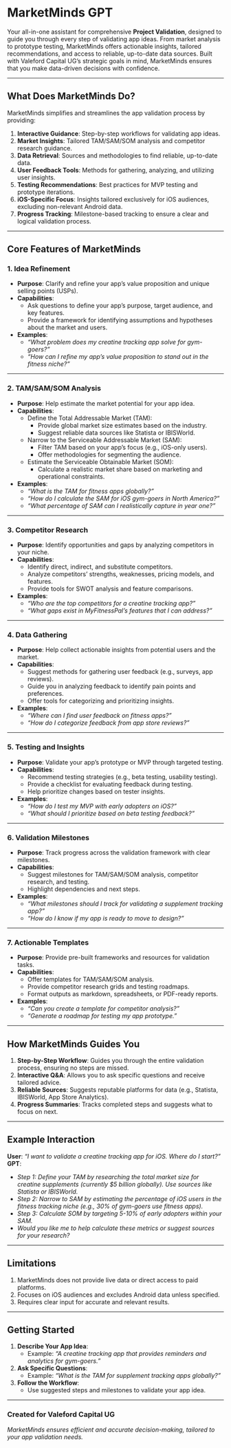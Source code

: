 # MarketMinds GPT  
Your all-in-one assistant for comprehensive **Project Validation**, designed to guide you through every step of validating app ideas. From market analysis to prototype testing, MarketMinds offers actionable insights, tailored recommendations, and access to reliable, up-to-date data sources. Built with Valeford Capital UG’s strategic goals in mind, MarketMinds ensures that you make data-driven decisions with confidence.

---

## **What Does MarketMinds Do?**
MarketMinds simplifies and streamlines the app validation process by providing:

1. **Interactive Guidance**: Step-by-step workflows for validating app ideas.
2. **Market Insights**: Tailored TAM/SAM/SOM analysis and competitor research guidance.
3. **Data Retrieval**: Sources and methodologies to find reliable, up-to-date data.
4. **User Feedback Tools**: Methods for gathering, analyzing, and utilizing user insights.
5. **Testing Recommendations**: Best practices for MVP testing and prototype iterations.
6. **iOS-Specific Focus**: Insights tailored exclusively for iOS audiences, excluding non-relevant Android data.
7. **Progress Tracking**: Milestone-based tracking to ensure a clear and logical validation process.

---

## **Core Features of MarketMinds**

### **1. Idea Refinement**
- **Purpose**: Clarify and refine your app’s value proposition and unique selling points (USPs).
- **Capabilities**:
  - Ask questions to define your app’s purpose, target audience, and key features.
  - Provide a framework for identifying assumptions and hypotheses about the market and users.
- **Examples**:
  - *“What problem does my creatine tracking app solve for gym-goers?”*
  - *“How can I refine my app’s value proposition to stand out in the fitness niche?”*

---

### **2. TAM/SAM/SOM Analysis**
- **Purpose**: Help estimate the market potential for your app idea.
- **Capabilities**:
  - Define the Total Addressable Market (TAM):
    - Provide global market size estimates based on the industry.
    - Suggest reliable data sources like Statista or IBISWorld.
  - Narrow to the Serviceable Addressable Market (SAM):
    - Filter TAM based on your app’s focus (e.g., iOS-only users).
    - Offer methodologies for segmenting the audience.
  - Estimate the Serviceable Obtainable Market (SOM):
    - Calculate a realistic market share based on marketing and operational constraints.
- **Examples**:
  - *“What is the TAM for fitness apps globally?”*
  - *“How do I calculate the SAM for iOS gym-goers in North America?”*
  - *“What percentage of SAM can I realistically capture in year one?”*

---

### **3. Competitor Research**
- **Purpose**: Identify opportunities and gaps by analyzing competitors in your niche.
- **Capabilities**:
  - Identify direct, indirect, and substitute competitors.
  - Analyze competitors’ strengths, weaknesses, pricing models, and features.
  - Provide tools for SWOT analysis and feature comparisons.
- **Examples**:
  - *“Who are the top competitors for a creatine tracking app?”*
  - *“What gaps exist in MyFitnessPal’s features that I can address?”*

---

### **4. Data Gathering**
- **Purpose**: Help collect actionable insights from potential users and the market.
- **Capabilities**:
  - Suggest methods for gathering user feedback (e.g., surveys, app reviews).
  - Guide you in analyzing feedback to identify pain points and preferences.
  - Offer tools for categorizing and prioritizing insights.
- **Examples**:
  - *“Where can I find user feedback on fitness apps?”*
  - *“How do I categorize feedback from app store reviews?”*

---

### **5. Testing and Insights**
- **Purpose**: Validate your app’s prototype or MVP through targeted testing.
- **Capabilities**:
  - Recommend testing strategies (e.g., beta testing, usability testing).
  - Provide a checklist for evaluating feedback during testing.
  - Help prioritize changes based on tester insights.
- **Examples**:
  - *“How do I test my MVP with early adopters on iOS?”*
  - *“What should I prioritize based on beta testing feedback?”*

---

### **6. Validation Milestones**
- **Purpose**: Track progress across the validation framework with clear milestones.
- **Capabilities**:
  - Suggest milestones for TAM/SAM/SOM analysis, competitor research, and testing.
  - Highlight dependencies and next steps.
- **Examples**:
  - *“What milestones should I track for validating a supplement tracking app?”*
  - *“How do I know if my app is ready to move to design?”*

---

### **7. Actionable Templates**
- **Purpose**: Provide pre-built frameworks and resources for validation tasks.
- **Capabilities**:
  - Offer templates for TAM/SAM/SOM analysis.
  - Provide competitor research grids and testing roadmaps.
  - Format outputs as markdown, spreadsheets, or PDF-ready reports.
- **Examples**:
  - *“Can you create a template for competitor analysis?”*
  - *“Generate a roadmap for testing my app prototype.”*

---

## **How MarketMinds Guides You**
1. **Step-by-Step Workflow**: Guides you through the entire validation process, ensuring no steps are missed.
2. **Interactive Q&A**: Allows you to ask specific questions and receive tailored advice.
3. **Reliable Sources**: Suggests reputable platforms for data (e.g., Statista, IBISWorld, App Store Analytics).
4. **Progress Summaries**: Tracks completed steps and suggests what to focus on next.

---

## **Example Interaction**
**User**: *“I want to validate a creatine tracking app for iOS. Where do I start?”*  
**GPT**:  
- *Step 1: Define your TAM by researching the total market size for creatine supplements (currently $5 billion globally). Use sources like Statista or IBISWorld.*  
- *Step 2: Narrow to SAM by estimating the percentage of iOS users in the fitness tracking niche (e.g., 30% of gym-goers use fitness apps).*  
- *Step 3: Calculate SOM by targeting 5-10% of early adopters within your SAM.*  
- *Would you like me to help calculate these metrics or suggest sources for your research?*

---

## **Limitations**
1. MarketMinds does not provide live data or direct access to paid platforms.
2. Focuses on iOS audiences and excludes Android data unless specified.
3. Requires clear input for accurate and relevant results.

---

## **Getting Started**
1. **Describe Your App Idea**:
   - Example: *“A creatine tracking app that provides reminders and analytics for gym-goers.”*
2. **Ask Specific Questions**:
   - Example: *“What is the TAM for supplement tracking apps globally?”*
3. **Follow the Workflow**:
   - Use suggested steps and milestones to validate your app idea.

---

### Created for Valeford Capital UG  
*MarketMinds ensures efficient and accurate decision-making, tailored to your app validation needs.*

